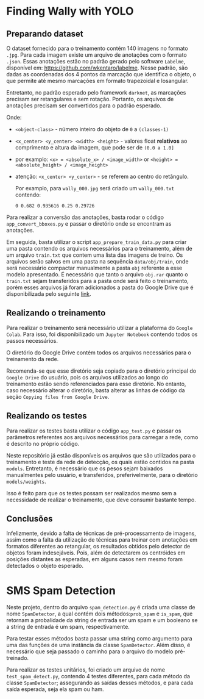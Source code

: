 # Finding Wally with YOLO

## Preparando dataset

O dataset fornecido para o treinamento contém 140 imagens no formato `.jpg`. Para cada imagem existe um arquivo
de anotações com o formato `.json`.
Essas anotações estão no padrão gerado pelo software `Labelme`,
disponível em: https://github.com/wkentaro/labelme.
Nesse padrão, são dadas as coordenadas dos 4 pontos da marcação que identifica o objeto,
o que permite até mesmo marcações em formato trapezoidal e losangular.

Entretanto, no padrão esperado pelo framework `darknet`, as marcações precisam ser retangulares e 
sem rotação.
Portanto, os arquivos de anotações precisam ser convertidos para o padrão esperado.

 Onde:

- `<object-class>` - número inteiro do objeto de `0` a `(classes-1)`
- `<x_center> <y_center> <width> <height>` - valores float **relativos** ao comprimento e altura da imagem,
  que pode ser de `(0.0 a 1.0]`
- por examplo: `<x> = <absolute_x> / <image_width>` or `<height> = <absolute_height> / <image_height>`
- atenção: `<x_center> <y_center>` - se referem ao centro do retângulo.

  Por examplo, para `wally_000.jpg` será criado um `wally_000.txt` contendo:

  ```csv
  0 0.682 0.935616 0.25 0.29726
  ```
  
Para realizar a conversão das anotações, basta rodar o código `app_convert_bboxes.py` e passar o diretório
onde se encontram as anotações.

Em seguida, basta utilizar o script ``app_prepare_train_data.py`` para criar uma pasta contendo os arquivos
necessários para o treinamento, além de um arquivo ``train.txt`` que contem uma lista das imagens de treino.
Os arquivos serão salvos em uma pasta na sequência ``data/obj/train``, onde será necessário compactar
manualmente a pasta ``obj`` referente a esse modelo apresentado.
É necessário que tanto o arquivo ``obj.rar`` quanto o ``train.txt`` sejam transferidos para a pasta onde
será feito o treinamento, porém esses arquivos já foram adicionados a pasta do Google Drive 
que é disponibilizada pelo seguinte
[link](https://drive.google.com/drive/folders/1zCHefDD28qBSy5BUazfeKQh0wxfpiX0g?usp=sharing).

## Realizando o treinamento
Para realizar o treinamento será necessário utilizar a plataforma do `Google Colab`.
Para isso, foi disponibilizado um `Jupyter Notebook` contendo todos os passos necessários.

O diretório do Google Drive contém todos os arquivos necessários para o treinamento da rede.

Recomenda-se que esse diretório seja copiado para o diretório principal do `Google Drive` do usuário, 
pois os arquivos utilizados ao longo do treinamento estão sendo referenciados para esse diretório.
No entanto, caso necessário alterar o diretório, basta alterar as linhas de código da seção
`Copying files from Google Drive`.

## Realizando os testes
Para realizar os testes basta utilizar o código ``app_test.py`` e passar os parâmetros referentes aos
arquivos necessários para carregar a rede, como é descrito no próprio código.

Neste repositório já estão disponíveis os arquivos que são utilizados para o treinamento e teste da rede
de detecção, os quais estão contidos na pasta ``models``. Entretanto, é necessário que os pesos sejam
baixados manualmentes pelo usuário, e transferidos, preferivelmente, para o diretório ``models/weights``.

Isso é feito para que os testes possam ser realizados mesmo sem a necessidade de realizar o treinamento,
que deve consumir bastante tempo.


## Conclusões
Infelizmente, devido a falta de técnicas de pré-processamento de imagens, assim como a falta da utilização
de técnicas para treinar com anotações em formatos diferentes ao retangular, os resultados obtidos
pelo detector de objetos foram indesejáveis. 
Pois, além de detectarem os centróides em posições distantes as esperadas, em alguns casos nem mesmo 
foram detectados o objeto esperado.

# SMS Spam Detection

Neste projeto, dentro do arquivo ``spam_detection.py`` é criada uma classe de nome ``SpamDetector``,
a qual contém dois métodos:``prob_spam`` e ``is_spam``, que retornam a probalidade da string de entrada
ser um spam e um booleano se a string de entrada é um spam, respectivamente.

Para testar esses métodos basta passar uma string como argumento para uma das funções de uma instância
da classe ``SpamDetector``. Além disso, é necessário que seja passado o caminho para o arquivo do modelo
pré-treinado.

Para realizar os testes unitários, foi criado um arquivo de nome ``test_spam_detect.py``, contendo 4
testes diferentes, para cada método da classe ``SpamDetector``; assegurando as saídas desses métodos,
e para cada saída esperada, seja ela spam ou ham.

